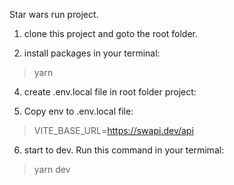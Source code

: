 Star wars run project.

1. clone this project and goto the root folder.

2. install packages in your terminal:
> yarn

4. create .env.local file in root folder project:

5. Copy env to .env.local file:

> VITE_BASE_URL=https://swapi.dev/api

6. start to dev. Run this command in your termimal:
> yarn dev 


